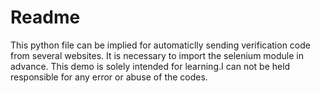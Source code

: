 # Readme
This python file can be implied for automaticlly sending verification code from several websites.
It is necessary to import the selenium module in advance.
This demo is solely intended for learning.I can not be held responsible for any error or abuse of the codes.
